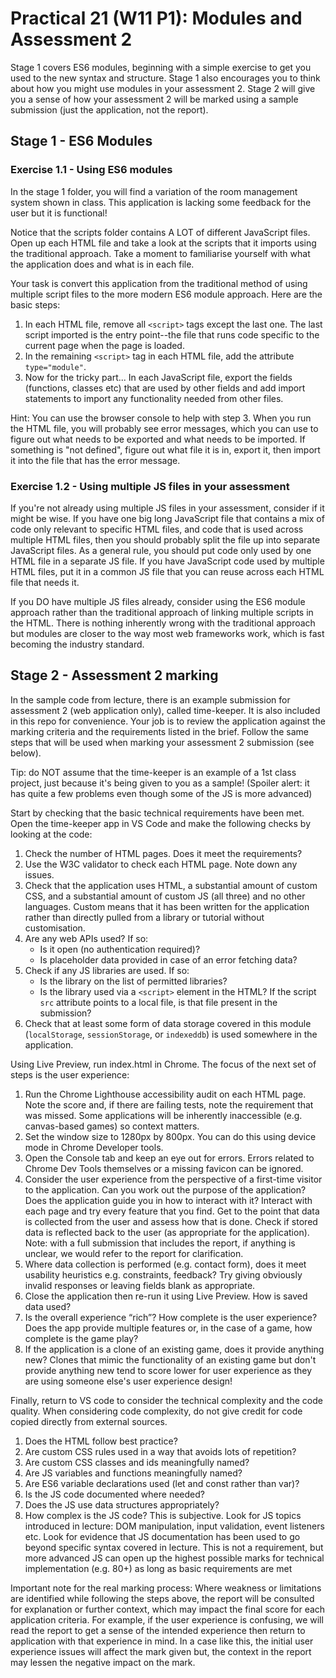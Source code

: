# Practical 21 (W11 P1): Modules and Assessment 2
Stage 1 covers ES6 modules, beginning with a simple exercise to get you used to the new syntax and structure. Stage 1 also encourages you to think about how you might use modules in your assessment 2. Stage 2 will give you a sense of how your assessment 2 will be marked using a sample submission (just the application, not the report).

## Stage 1 - ES6 Modules
### Exercise 1.1 - Using ES6 modules
In the stage 1 folder, you will find a variation of the room management system shown in class. This application is lacking some feedback for the user but it is functional! 

Notice that the scripts folder contains A LOT of different JavaScript files. Open up each HTML file and take a look at the scripts that it imports using the traditional approach. Take a moment to familiarise yourself with what the application does and what is in each file.

Your task is convert this application from the traditional method of using multiple script files to the more modern ES6 module approach. Here are the basic steps:

1. In each HTML file, remove all `<script>` tags except the last one. The last script imported is the entry point--the file that runs code specific to the current page when the page is loaded.
2. In the remaining `<script>` tag in each HTML file, add the attribute `type="module"`.
3. Now for the tricky part... In each JavaScript file, export the fields (functions, classes etc) that are used by other fields and add import statements to import any functionality needed from other files.

Hint: You can use the browser console to help with step 3. When you run the HTML file, you will probably see error messages, which you can use to figure out what needs to be exported and what needs to be imported. If something is "not defined", figure out what file it is in, export it, then import it into the file that has the error message.

### Exercise 1.2 - Using multiple JS files in your assessment
If you're not already using multiple JS files in your assessment, consider if it might be wise. If you have one big long JavaScript file that contains a mix of code only relevant to specific HTML files, and code that is used across multiple HTML files, then you should probably split the file up into separate JavaScript files. As a general rule, you should put code only used by one HTML file in a separate JS file. If you have JavaScript code used by multiple HTML files, put it in a common JS file that you can reuse across each HTML file that needs it.

If you DO have multiple JS files already, consider using the ES6 module approach rather than the traditional approach of linking multiple scripts in the HTML. There is nothing inherently wrong with the traditional approach but modules are closer to the way most web frameworks work, which is fast becoming the industry standard.

## Stage 2 - Assessment 2 marking
In the sample code from lecture, there is an example submission for assessment 2 (web application only), called time-keeper. It is also included in this repo for convenience. Your job is to review the application against the marking criteria and the requirements listed in the brief. Follow the same steps that will be used when marking your assessment 2 submission (see below).

Tip: do NOT assume that the time-keeper is an example of a 1st class project, just because it's being given to you as a sample! (Spoiler alert: it has quite a few problems even though some of the JS is more advanced)

Start by checking that the basic technical requirements have been met. Open the time-keeper app in VS Code and make the following checks by looking at the code:
1.	Check the number of HTML pages. Does it meet the requirements?
2.	Use the W3C validator to check each HTML page. Note down any issues.
3.	Check that the application uses HTML, a substantial amount of custom CSS, and a substantial amount of custom JS (all three) and no other languages. Custom means that it has been written for the application rather than directly pulled from a library or tutorial without customisation.
4.	Are any web APIs used? If so:
    - Is it open (no authentication required)?
    - Is placeholder data provided in case of an error fetching data?
5.	Check if any JS libraries are used. If so:
    - Is the library on the list of permitted libraries?
    - Is the library used via a `<script>` element in the HTML? If the script `src` attribute points to a local file, is that file present in the submission?
6.	Check that at least some form of data storage covered in this module (`localStorage`, `sessionStorage`, or `indexeddb`) is used somewhere in the application.

Using Live Preview, run index.html in Chrome. The focus of the next set of steps is the user experience:
1.	Run the Chrome Lighthouse accessibility audit on each HTML page. Note the score and, if there are failing tests, note the requirement that was missed. Some applications will be inherently inaccessible (e.g. canvas-based games) so context matters. 
2.	Set the window size to 1280px by 800px. You can do this using device mode in Chrome Developer tools.
3.	Open the Console tab and keep an eye out for errors. Errors related to Chrome Dev Tools themselves or a missing favicon can be ignored.
4.	Consider the user experience from the perspective of a first-time visitor to the application. Can you work out the purpose of the application? Does the application guide you in how to interact with it? Interact with each page and try every feature that you find. Get to the point that data is collected from the user and assess how that is done. Check if stored data is reflected back to the user (as appropriate for the application). Note: with a full submission that includes the report, if anything is unclear, we would refer to the report for clarification.
5.	Where data collection is performed (e.g. contact form), does it meet usability heuristics e.g. constraints, feedback? Try giving obviously invalid responses or leaving fields blank as appropriate.
6.	Close the application then re-run it using Live Preview. How is saved data used?
7.	Is the overall experience “rich”? How complete is the user experience? Does the app provide multiple features or, in the case of a game, how complete is the game play?
8. If the application is a clone of an existing game, does it provide anything new? Clones that mimic the functionality of an existing game but don't provide anything new tend to score lower for user experience as they are using someone else's user experience design!

Finally, return to VS code to consider the technical complexity and the code quality. When considering code complexity, do not give credit for code copied directly from external sources. 
1.	Does the HTML follow best practice?
2.	Are custom CSS rules used in a way that avoids lots of repetition?
3.	Are custom CSS classes and ids meaningfully named?
4.	Are JS variables and functions meaningfully named?
5.	Are ES6 variable declarations used (let and const rather than var)?
6.	Is the JS code documented where needed?
7.	Does the JS use data structures appropriately?
8.	How complex is the JS code? This is subjective. Look for JS topics introduced in lecture: DOM manipulation, input validation, event listeners etc. Look for evidence that JS documentation has been used to go beyond specific syntax covered in lecture. This is not a requirement, but more advanced JS can open up the highest possible marks for technical implementation (e.g. 80+) as long as basic requirements are met

Important note for the real marking process: Where weakness or limitations are identified while following the steps above, the report will be consulted for explanation or further context, which may impact the final score for each application criteria. For example, if the user experience is confusing, we will read the report to get a sense of the intended experience then return to application with that experience in mind. In a case like this, the initial user experience issues will affect the mark given but, the context in the report may lessen the negative impact on the mark. 
